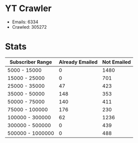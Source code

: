 # YT Crawler
- Emails: 6334
- Crawled: 305272

# Stats
| Subscriber Range  | Already Emailed | Not Emailed |
|-------|-------|-------|
| 5000 - 15000 | 0 | 1480 |
| 15000 - 25000 | 0 | 701 |
| 25000 - 35000 | 47 | 423 |
| 35000 - 50000 | 148 | 353 |
| 50000 - 75000 | 140 | 411 |
| 75000 - 100000 | 176 | 230 |
| 100000 - 300000 | 62 | 1236 |
| 300000 - 500000 | 0 | 439 |
| 500000 - 1000000 | 0 | 488 |
